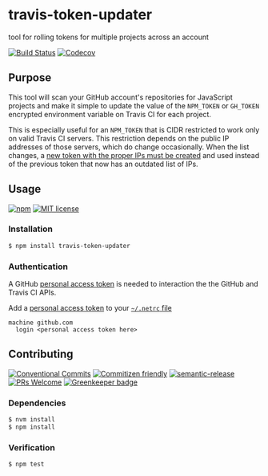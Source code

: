 # travis-token-updater

tool for rolling tokens for multiple projects across an account

<!-- status badges -->

[![Build Status][ci-badge]][ci-link]
[![Codecov][coverage-badge]][coverage-link]

## Purpose

This tool will scan your GitHub account's repositories for JavaScript projects
and make it simple to update the value of the `NPM_TOKEN` or `GH_TOKEN`
encrypted environment variable on Travis CI for each project.

This is especially useful for an `NPM_TOKEN` that is CIDR restricted to work
only on valid Travis CI servers. This restriction depends on the public IP
addresses of those servers, which do change occasionally. When the list changes,
a [new token with the proper IPs must be created](https://gist.github.com/travi/f91c73610fa49769d90e3ee3b66cfbee)
and used instead of the previous token that now has an outdated list of IPs.

## Usage

<!-- consumer badges -->

[![npm][npm-badge]][npm-link]
[![MIT license][license-badge]][license-link]

### Installation

```sh
$ npm install travis-token-updater
```

### Authentication

A GitHub [personal access token](https://help.github.com/en/articles/creating-a-personal-access-token-for-the-command-line)
is needed to interaction the the GitHub and Travis CI APIs.

Add a [personal access token](https://help.github.com/en/articles/creating-a-personal-access-token-for-the-command-line)
to your [`~/.netrc` file](https://ec.haxx.se/usingcurl-netrc.html)

    machine github.com
      login <personal access token here>

## Contributing

<!-- contribution badges -->

[![Conventional Commits][commit-convention-badge]][commit-convention-link]
[![Commitizen friendly][commitizen-badge]][commitizen-link]
[![semantic-release][semantic-release-badge]][semantic-release-link]
[![PRs Welcome][PRs-badge]][PRs-link]
[![Greenkeeper badge](https://badges.greenkeeper.io/travi/travis-token-updater.svg)](https://greenkeeper.io/)

### Dependencies

```sh
$ nvm install
$ npm install
```

### Verification

```sh
$ npm test
```

[npm-link]: https://www.npmjs.com/package/travis-token-updater

[npm-badge]: https://img.shields.io/npm/v/travis-token-updater.svg

[license-link]: LICENSE

[license-badge]: https://img.shields.io/github/license/travi/travis-token-updater.svg

[ci-link]: https://travis-ci.com/travi/travis-token-updater

[ci-badge]: https://img.shields.io/travis/com/travi/travis-token-updater/master.svg

[coverage-link]: https://codecov.io/github/travi/travis-token-updater

[coverage-badge]: https://img.shields.io/codecov/c/github/travi/travis-token-updater.svg

[commit-convention-link]: https://conventionalcommits.org

[commit-convention-badge]: https://img.shields.io/badge/Conventional%20Commits-1.0.0-yellow.svg

[commitizen-link]: http://commitizen.github.io/cz-cli/

[commitizen-badge]: https://img.shields.io/badge/commitizen-friendly-brightgreen.svg

[semantic-release-link]: https://github.com/semantic-release/semantic-release

[semantic-release-badge]: https://img.shields.io/badge/%20%20%F0%9F%93%A6%F0%9F%9A%80-semantic--release-e10079.svg

[PRs-link]: http://makeapullrequest.com

[PRs-badge]: https://img.shields.io/badge/PRs-welcome-brightgreen.svg
